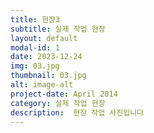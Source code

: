 ```yaml
---
title: 현장3
subtitle: 실제 작업 현장
layout: default
modal-id: 1
date: 2023-12-24
img: 03.jpg
thumbnail: 03.jpg
alt: image-alt
project-date: April 2014
category: 실제 작업 현장
description:  현장 작업 사진입니다
---
```


